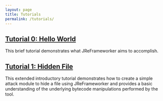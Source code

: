```yaml
---
layout: page
title: Tutorials
permalink: /tutorials/
---
```


## [Tutorial 0: Hello World](/tutorial/hello_world)
This brief tutorial demonstrates what JReFrameworker aims to accomplish.

## [Tutorial 1: Hidden File](/tutorial/hidden_file)
This extended introductory tutorial demonstrates how to create a simple attack module to hide a file using JReFrameworker and provides a basic understanding of the underlying bytecode manipulations performed by the tool.